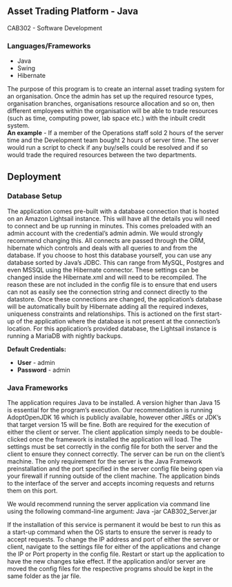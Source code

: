## Asset Trading Platform - Java
CAB302 - Software Development

### Languages/Frameworks
- Java
- Swing
- Hibernate

The purpose of this program is to create an internal asset trading system for an organisation. Once the admin has set up the required resource types, organisation branches, organisations resource allocation and so on, then different employees within the organisation will be able to trade resources (such as time, computing power, lab space etc.) with the inbuilt credit system.  
**An example** - If a member of the Operations staff sold 2 hours of the server time and the Development team bought 2 hours of server time. The server would run a script to check if any buy/sells could be resolved and if so would trade the required resources between the two departments.

## Deployment 
### Database Setup
The application comes pre-built with a database connection that is hosted on an Amazon Lightsail instance. This will have all the details you will need to connect and be up running in minutes. This comes preloaded with an admin account with the credential’s admin admin. We would strongly recommend changing this.
All connects are passed through the ORM, hibernate which controls and deals with all queries to and from the database. If you choose to host this database yourself, you can use any database sorted by Java’s JDBC. This can range from MySQL, Postgres and even MSSQL using the Hibernate connector.
These settings can be changed inside the Hibernate.xml and will need to be recompiled. The reason these are not included in the config file is to ensure that end users can not as easily see the connection string and connect directly to the datastore.
Once these connections are changed, the application’s database will be automatically built by Hibernate adding all the required indexes, uniqueness constraints and relationships. This is actioned on the first start-up of the application where the database is not present at the connection’s location.
For this application’s provided database, the Lightsail instance is running a MariaDB with nightly backups.

**Default Credentials:**
- **User** - admin
- **Password** - admin

### Java Frameworks
The application requires Java to be installed. A version higher than Java 15 is essential for the program’s execution. Our recommendation is running AdoptOpenJDK 16 which is publicly available, however other JREs or JDK’s that target version 15 will be fine. Both are required for the execution of either the client or server.
The client application simply needs to be double-clicked once the framework is installed the application will load. The settings must be set correctly in the config file for both the server and the client to ensure they connect correctly. The server can be run on the client’s machine. The only requirement for the server is the Java Framework preinstallation and the port specified in the server config file being open via your firewall if running outside of the client machine.
The application binds to the interface of the server and accepts incoming requests and returns them on this port.

We would recommend running the server application via command line using the following command-line argument:
 Java -jar CAB302_Server.jar
 
If the installation of this service is permanent it would be best to run this as a start-up command when the OS starts to ensure the server is ready to accept requests.
To change the IP address and port of either the server or client, navigate to the settings file for either of the applications and change the IP or Port property in the config file. Restart or start up the application to have the new changes take effect.
If the application and/or server are moved the config files for the respective programs should be kept in the same folder as the jar file.
